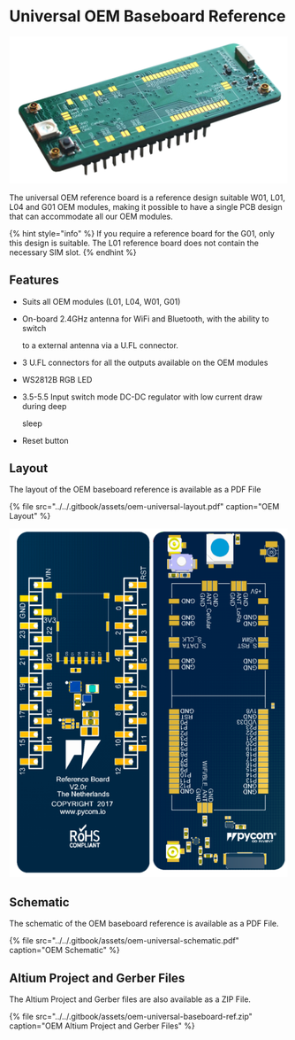 # Universal OEM Baseboard Reference

![](../../.gitbook/assets/universal_reference%20%281%29.png)

The universal OEM reference board is a reference design suitable W01, L01, L04 and G01 OEM modules, making it possible to have a single PCB design that can accommodate all our OEM modules.

{% hint style="info" %}
If you require a reference board for the G01, only this design is suitable. The L01 reference board does not contain the necessary SIM slot.
{% endhint %}

## Features

* Suits all OEM modules \(L01, L04, W01, G01\)
* On-board 2.4GHz antenna for WiFi and Bluetooth, with the ability to switch

  to a external antenna via a U.FL connector.

* 3 U.FL connectors for all the outputs available on the OEM modules
* WS2812B RGB LED
* 3.5-5.5 Input switch mode DC-DC regulator with low current draw during deep

  sleep

* Reset button

## Layout

The layout of the OEM baseboard reference is available as a PDF File

{% file src="../../.gitbook/assets/oem-universal-layout.pdf" caption="OEM Layout" %}

![](../../.gitbook/assets/oem-universal-layout-1.png)

## Schematic

The schematic of the OEM baseboard reference is available as a PDF File.

{% file src="../../.gitbook/assets/oem-universal-schematic.pdf" caption="OEM Schematic" %}

## Altium Project and Gerber Files

The Altium Project and Gerber files are also available as a ZIP File.

{% file src="../../.gitbook/assets/oem-universal-baseboard-ref.zip" caption="OEM Altium Project and Gerber Files" %}

